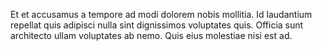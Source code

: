 Et et accusamus a tempore ad modi dolorem nobis mollitia. Id laudantium repellat quis adipisci nulla sint dignissimos voluptates quis. Officia sunt architecto ullam voluptates ab nemo. Quis eius molestiae nisi est ad.
